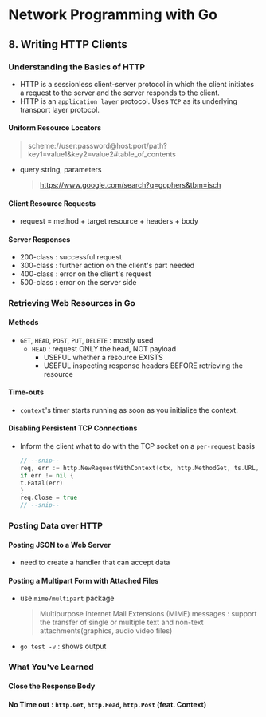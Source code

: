 # Network Programming with Go

## 8. Writing HTTP Clients

### Understanding the Basics of HTTP

- HTTP is a sessionless client-server protocol in which the client initiates a request to the server and the server responds to the client.
- HTTP is an `application layer` protocol. Uses `TCP` as its underlying transport layer protocol.

#### Uniform Resource Locators

> scheme://user:password@host:port/path?key1=value1&key2=value2#table_of_contents

- query string, parameters
  > https://www.google.com/search?q=gophers&tbm=isch

#### Client Resource Requests

- request = method + target resource + headers + body

#### Server Responses

- 200-class : successful request
- 300-class : further action on the client's part needed
- 400-class : error on the client's request
- 500-class : error on the server side

### Retrieving Web Resources in Go

#### Methods

- `GET`, `HEAD`, `POST`, `PUT`, `DELETE` : mostly used
  - `HEAD` : request ONLY the head, NOT payload
    - USEFUL whether a resource EXISTS
    - USEFUL inspecting response headers BEFORE retrieving the resource

#### Time-outs

- `context`'s timer starts running as soon as you initialize the context.

#### Disabling Persistent TCP Connections

- Inform the client what to do with the TCP socket on a `per-request` basis

  ```go
  // --snip--
  req, err := http.NewRequestWithContext(ctx, http.MethodGet, ts.URL, nil)
  if err != nil {
  t.Fatal(err)
  }
  req.Close = true
  // --snip--

  ```

### Posting Data over HTTP

#### Posting JSON to a Web Server

- need to create a handler that can accept data

#### Posting a Multipart Form with Attached Files

- use `mime/multipart` package
  > Multipurpose Internet Mail Extensions (MIME) messages : support the transfer of single or multiple text and non-text attachments(graphics, audio video files)
- `go test -v` : shows output

### What You've Learned

#### Close the Response Body

#### No Time out : `http.Get`, `http.Head`, `http.Post` (feat. Context)
